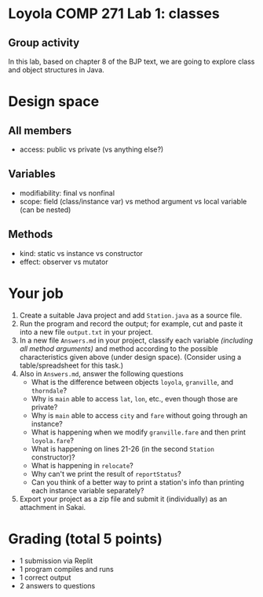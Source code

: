 # Loyola COMP 271 Lab 1: classes

## Group activity

In this lab, based on chapter 8 of the BJP text, we are going to explore class and object structures in Java.

# Design space

## All members

- access: public vs private (vs anything else?)

## Variables

- modifiability: final vs nonfinal
- scope: field (class/instance var) vs method argument vs local variable (can be nested)

## Methods

- kind: static vs instance vs constructor
- effect: observer vs mutator

# Your job

1. Create a suitable Java project and add `Station.java` as a source file.
1. Run the program and record the output; for example, cut and paste it into a new file `output.txt` in your project.
1. In a new file `Answers.md` in your project, classify each variable *(including all method arguments)* and method according to the possible characteristics given above (under design space). (Consider using a table/spreadsheet for this task.)
1. Also in `Answers.md`, answer the following questions 
    - What is the difference between objects `loyola`, `granville`, and `thorndale`?
    - Why is `main` able to access `lat`, `lon`, etc., even though those are private?
    - Why is `main` able to access `city` and `fare` without going through an instance?
    - What is happening when we modify `granville.fare` and then print `loyola.fare`?
    - What is happening on lines 21-26 (in the second `Station` constructor)?
    - What is happening in `relocate`?
    - Why can't we print the result of `reportStatus`?
    - Can you think of a better way to print a station's info than printing each instance variable separately?
1. Export your project as a zip file and submit it (individually) as an attachment in Sakai.

# Grading (total 5 points)

- 1 submission via Replit
- 1 program compiles and runs
- 1 correct output
- 2 answers to questions
